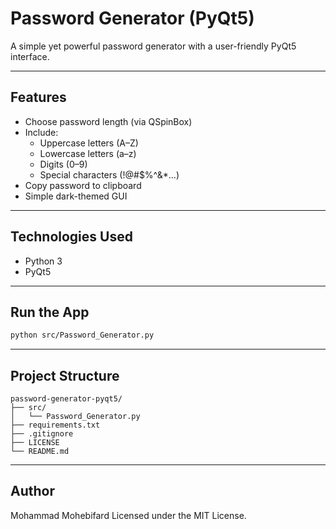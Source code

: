 # Password Generator (PyQt5)

A simple yet powerful password generator with a user-friendly PyQt5 interface.

---

## Features

- Choose password length (via QSpinBox)
- Include:
  - Uppercase letters (A–Z)
  - Lowercase letters (a–z)
  - Digits (0–9)
  - Special characters (!@#$%^&*...)
- Copy password to clipboard
- Simple dark-themed GUI

---

## Technologies Used

- Python 3
- PyQt5

---

## Run the App

```bash
python src/Password_Generator.py
```

---

## Project Structure

```
password-generator-pyqt5/
├── src/
│   └── Password_Generator.py
├── requirements.txt
├── .gitignore
├── LICENSE
└── README.md
```

---

## Author

Mohammad Mohebifard
Licensed under the MIT License.
